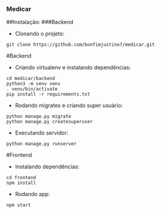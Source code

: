 ### Medicar


##Instalação:
###Backend
- Clonando o projeto:
```commandline
git clone https://github.com/bonfimjustino7/medicar.git
```
#Backend
- Criando virtualenv e instalando dependências: 
```commandline
cd medicar/backend
python3 -m venv venv
. venv/bin/activate
pip install -r requirements.txt
```
- Rodando migrates e criando super usuário:
```commandline
python manage.py migrate
python manage.py createsuperuser
```
- Executando servidor:
```commandline
python manage.py runserver
```
#Frontend
- Instalando dependências:
```commandline
cd frontend
npm install
```
- Rodando app:
```commandline
npm start
```